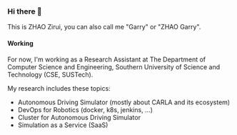 ### Hi there 👋

This is ZHAO Zirui, you can also call me "Garry" or "ZHAO Garry". 

#### Working

For now, I'm working as a Research Assistant at The Department of Computer Science and Engineering, Southern University of Science and Technology (CSE, SUSTech). 

My research includes these topics:

- Autonomous Driving Simulator (mostly about CARLA and its ecosystem)
- DevOps for Robotics (docker, k8s, jenkins, ...)
- Cluster for Autonomous Driving Simulator
- Simulation as a Service (SaaS)

<!--
**ZHAO-Garry/ZHAO-Garry** is a ✨ _special_ ✨ repository because its `README.md` (this file) appears on your GitHub profile.

Here are some ideas to get you started:

- 🔭 I’m currently working on ...
- 🌱 I’m currently learning ...
- 👯 I’m looking to collaborate on ...
- 🤔 I’m looking for help with ...
- 💬 Ask me about ...
- 📫 How to reach me: ...
- 😄 Pronouns: ...
- ⚡ Fun fact: ...
-->
